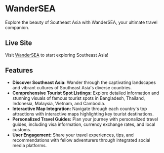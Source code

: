 # WanderSEA

Explore the beauty of Southeast Asia with WanderSEA, your ultimate travel companion.

## Live Site

Visit [WanderSEA](#) to start exploring Southeast Asia!

## Features

- **Discover Southeast Asia:** Wander through the captivating landscapes and vibrant cultures of Southeast Asia's diverse countries.
- **Comprehensive Tourist Spot Listings:** Explore detailed information and stunning visuals of famous tourist spots in Bangladesh, Thailand, Indonesia, Malaysia, Vietnam, and Cambodia.
- **Interactive Map Integration:** Navigate through each country's top attractions with interactive maps highlighting key tourist destinations.
- **Personalized Travel Guides:** Plan your journey with personalized travel guides, including visa information, currency exchange rates, and local customs.
- **User Engagement:** Share your travel experiences, tips, and recommendations with fellow adventurers through integrated social media platforms.
